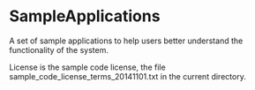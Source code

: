 SampleApplications
==================

A set of sample applications to help users better understand the functionality of the system.


License is the sample code license, the file sample_code_license_terms_20141101.txt in the current directory.
